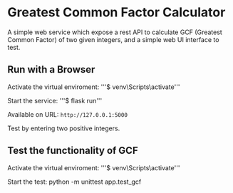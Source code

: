 # Greatest Common Factor Calculator
A simple web service which expose a rest API to calculate GCF (Greatest Common Factor) of two given integers, 
and a simple web UI interface to test.     

## Run with a Browser
Activate the virtual enviroment:
'''$ venv\Scripts\activate'''

Start the service:
'''$ flask run'''

Available on URL:
```http://127.0.0.1:5000```

Test by entering two positive integers.

## Test the functionality of GCF
Activate the virtual enviroment:
'''$ venv\Scripts\activate'''

Start the test:
python -m unittest app.test_gcf
